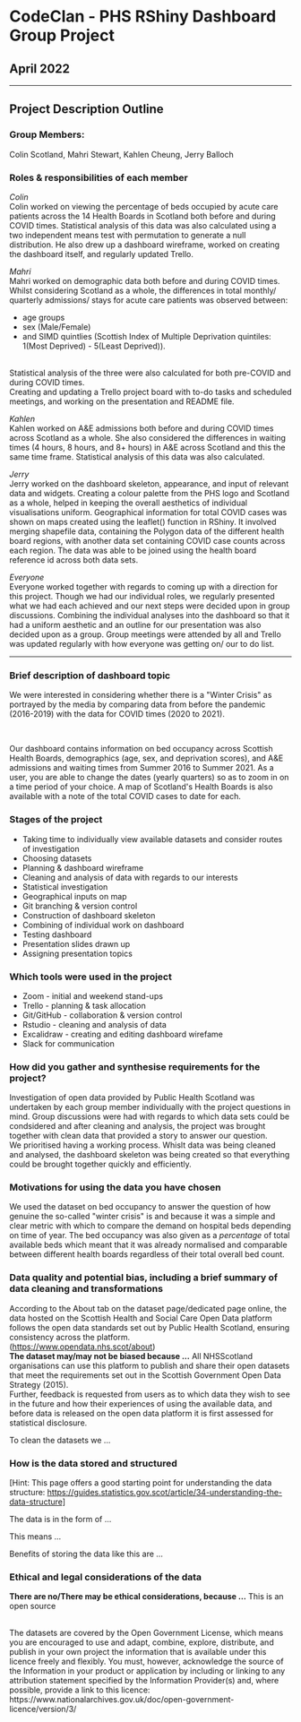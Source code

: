 # CodeClan - PHS RShiny Dashboard Group Project
## April 2022

___

## Project Description Outline

### Group Members:

Colin Scotland, Mahri Stewart, Kahlen Cheung, Jerry Balloch


### Roles & responsibilities of each member

*Colin*
<br>
Colin worked on viewing the percentage of beds occupied by acute care patients
across the 14 Health Boards in Scotland both before and during COVID times.
Statistical analysis of this data was also calculated using a two independent
means test with permutation to generate a null distribution. He also drew up a
dashboard wireframe, worked on creating the dashboard itself, and regularly
updated Trello.
<br>

*Mahri*
<br>
Mahri worked on demographic data both before and during COVID times. Whilst
considering Scotland as a whole, the differences in total monthly/ quarterly
admissions/ stays for acute care patients was observed between:
* age groups
* sex (Male/Female)
* and SIMD quintlies (Scottish Index of Multiple Deprivation quintiles:
1(Most Deprived) - 5(Least Deprived)).
<br>
Statistical analysis of the three were also calculated for both pre-COVID and
during COVID times.
<br>
Creating and updating a Trello project board with to-do tasks and scheduled
meetings, and working on the presentation and README file.
<br>

*Kahlen*
<br>
Kahlen worked on A&E admissions both before and during COVID times across
Scotland as a whole. She also considered the differences in waiting times (4
hours, 8 hours, and 8+ hours) in A&E across Scotland and this the same time
frame. Statistical analysis of this data was also calculated.
<br>

*Jerry*
<br>
Jerry worked on the dashboard skeleton, appearance, and input of relevant data and widgets. Creating a colour palette from the PHS logo and Scotland as a whole, helped in keeping the overall aesthetics of individual visualisations uniform. Geographical information for total COVID cases was shown on maps created using the leaflet() function in RShiny. It involved merging shapefile data, containing the Polygon data of the different health board regions, with another data set containing COVID case counts across each region. The data was able to be joined using the health board reference id across both data sets.
<br>

*Everyone*
<br>
Everyone worked together with regards to coming up with a direction for this
project. Though we had our individual roles, we regularly presented what we had
each achieved and our next steps were decided upon in group discussions.
Combining the individual analyses into the dashboard so that it had a uniform
aesthetic and an outline for our presentation was also decided upon as a group.
Group meetings were attended by all and Trello was updated regularly with how
everyone was getting on/ our to do list.

___

### Brief description of dashboard topic

We were interested in considering whether there is a "Winter Crisis" as
portrayed by the media by comparing data from before the pandemic (2016-2019)
with the data for COVID times (2020 to 2021).

<br>

Our dashboard contains information on bed occupancy across Scottish Health
Boards, demographics (age, sex, and deprivation scores), and A&E admissions and
waiting times from Summer 2016 to Summer 2021. As a user, you are able to change
the dates (yearly quarters) so as to zoom in on a time period of your choice.
A map of Scotland's Health Boards is also available with a note of the total
COVID cases to date for each.
<br>

### Stages of the project

* Taking time to individually view available datasets and consider routes of
investigation
* Choosing datasets
* Planning & dashboard wireframe
* Cleaning and analysis of data with regards to our interests
* Statistical investigation
* Geographical inputs on map
* Git branching & version control
* Construction of dashboard skeleton
* Combining of individual work on dashboard
* Testing dashboard
* Presentation slides drawn up
* Assigning presentation topics

### Which tools were used in the project

* Zoom - initial and weekend stand-ups
* Trello - planning & task allocation
* Git/GitHub - collaboration & version control
* Rstudio - cleaning and analysis of data
* Excalidraw - creating and editing dashboard wirefame
* Slack for communication

### How did you gather and synthesise requirements for the project?

Investigation of open data provided by Public Health Scotland was undertaken by
each group member individually with the project questions in mind.
Group discussions were had with regards to which data sets could be condsidered
and after cleaning and analysis, the project was brought together with clean
data that provided a story to answer our question.
<br>
We prioritised having a working process. Whislt data was being cleaned and
analysed, the dashboard skeleton was being created so that everything could be
brought together quickly and efficiently.


### Motivations for using the data you have chosen

We used the dataset on bed occupancy to answer the question of how genuine
the so-called "winter crisis" is and because it was a simple and clear metric
with which to compare the demand on hospital beds depending on time of year.
The bed occupancy was also given as a *percentage* of total available beds which
meant that it was already normalised and comparable between different health boards
regardless of their total overall bed count.

### Data quality and potential bias, including a brief summary of data cleaning and transformations

According to the About tab on the dataset page/dedicated page online, the data
hosted on the Scottish Health and Social Care Open Data platform follows the
open data standards set out by Public Health Scotland, ensuring consistency
across the platform.
<br> (https://www.opendata.nhs.scot/about)
<br>
**The dataset may/may not be biased because ...**
All NHSScotland organisations can use
this platform to publish and share their open datasets that meet the
requirements set out in the Scottish Government Open Data Strategy (2015).
<br>
Further, feedback is requested from users as to which data they wish to see in
the future and how their experiences of using the available data, and before
data is released on the open data platform it is first assessed for statistical
disclosure.

To clean the datasets we …

### How is the data stored and structured

[Hint: This page offers a good starting point for understanding the data structure: https://guides.statistics.gov.scot/article/34-understanding-the-data-structure]

The data is in the form of …

This means …

Benefits of storing the data like this are …

### Ethical and legal considerations of the data

**There are no/There may be ethical considerations, because …**
This is an open source

<br>
The datasets are covered by the Open Government License, which means you are
encouraged to use and adapt, combine, explore, distribute, and publish in your
own project the information that is available under this licence freely and
flexibly. You must, however, acknowledge the source of the Information in your
product or application by including or linking to any attribution statement
specified by the Information Provider(s) and, where possible, provide a link to
this licence:
https://www.nationalarchives.gov.uk/doc/open-government-licence/version/3/
